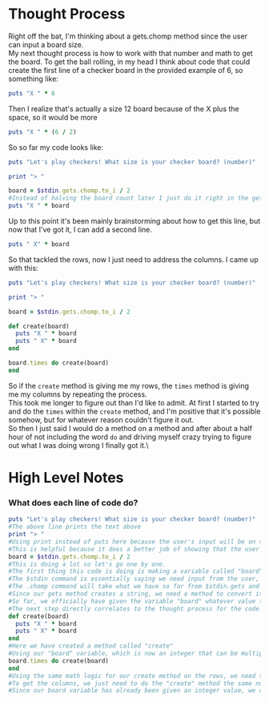 # Thought Process
Right off the bat, I'm thinking about a gets.chomp method since the user can input a board size.\
My next thought process is how to work with that number and math to get the board. To get the ball rolling, in my head I think about code that could create the first line of a checker board in the provided example of 6, so something like:
```ruby
puts "X " * 6
```
Then I realize that's actually a size 12 board because of the X plus the space, so it would be more
```ruby
puts "X " * (6 / 2)
```
So so far my code looks like:
```ruby
puts "Let's play checkers! What size is your checker board? (number)"

print "> "

board = $stdin.gets.chomp.to_i / 2
#Instead of halving the board count later I just do it right in the gets.chomp to make the rest of the code easier.
puts "X " * board
```
Up to this point it's been mainly brainstorming about how to get this line, but now that I've got it, I can add a second line.
```ruby
puts " X" * board
```
So that tackled the rows, now I just need to address the columns. I came up with this:
```ruby
puts "Let's play checkers! What size is your checker board? (number)"

print "> "

board = $stdin.gets.chomp.to_i / 2

def create(board)
  puts "X " * board
  puts " X" * board
end

board.times do create(board)
end
```
So if the `create` method is giving me my rows, the `times` method is giving me my columns by repeating the process.\
This took me longer to figure out than I'd like to admit. At first I started to try and do the `times` within the `create` method, and I'm positive that it's possible somehow, but for whatever reason couldn't figure it out.\
So then I just said I would do a method on a method and after about a half hour of not including the word `do` and driving myself crazy trying to figure out what I was doing wrong I finally got it.\

# High Level Notes
### What does each line of code do?
```ruby
puts "Let's play checkers! What size is your checker board? (number)"
#The above line prints the text above
print "> "
#Using print instead of puts here because the user's input will be on the same line as the "> "
#This is helpful because it does a better job of showing that the user needs to enter some information.
board = $stdin.gets.chomp.to_i / 2
#This is doing a lot so let's go one by one.
#The first thing this code is doing is making a variable called "board".
#The $stdin command is essentially saying we need input from the user, while the .gets method takes that input and makes it a string.
#The .chomp command will take what we have so far from $stdin.gets and make it one line. A typical gets method will make a new line after the user input.
#Since our gets method creates a string, we need a method to convert it to an integer to do math functions with it. That is exactly what .to_i does.
#So far, we officially have given the variable "board" whatever value the user inputs for what size board they want.
#The next step directly correlates to the thought process for the code below. Since we want to put two characters for every one size of the board the user wants, we need to divide the user's desired size by two.
def create(board)
  puts "X " * board
  puts " X" * board
end
#Here we have created a method called "create"
#Using our "board" variable, which is now an integer that can be multipled, when we call for the "create" method, we will create the first two rows of a checker board using puts "X " and puts " X".
board.times do create(board)
end
#Using the same math logic for our create method on the rows, we need to do that same method for the same number of columns.
#To get the columns, we just need to do the "create" method the same number of times as we puts "X " and " X" to begin with.
#Since our board variable has already been given an integer value, we can use the "times" method which will do the "create" method that number of times.
```

